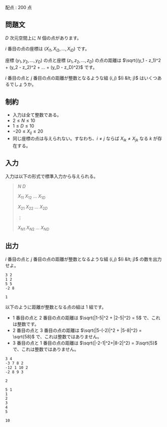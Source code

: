 配点 : $200$ 点

## 問題文

$D$ 次元空間上に $N$ 個の点があります。

$i$ 番目の点の座標は $(X_{i1}, X_{i2}, ..., X_{iD})$ です。

座標 $(y_1, y_2, ..., y_D)$ の点と座標 $(z_1, z_2, ..., z_D)$ の点の距離は $\sqrt{(y_1 - z_1)^2 + (y_2 - z_2)^2 + ... + (y_D - z_D)^2}$ です。

$i$ 番目の点と $j$ 番目の点の距離が整数となるような組 $(i, j)$ $(i &lt; j)$ はいくつあるでしょうか。

## 制約

- 入力は全て整数である。
- $2 \leq N \leq 10$
- $1 \leq D \leq 10$
- $-20 \leq X_{ij} \leq 20$
- 同じ座標の点は与えられない。すなわち、$i \neq j$ ならば $X_{ik} \neq X_{jk}$ なる $k$ が存在する。

## 入力

入力は以下の形式で標準入力から与えられる。

> $N$ $D$
> 
> $X_{11}$ $X_{12}$ $...$ $X_{1D}$
> 
> $X_{21}$ $X_{22}$ $...$ $X_{2D}$
> 
> $\vdots$
> 
> $X_{N1}$ $X_{N2}$ $...$ $X_{ND}$

## 出力

$i$ 番目の点と $j$ 番目の点の距離が整数となるような組 $(i, j)$ $(i &lt; j)$ の数を出力せよ。

```input1
3 2
1 2
5 5
-2 8
```

```output1
1
```

以下のように距離が整数となる点の組は $1$ 組です。

- $1$ 番目の点と $2$ 番目の点の距離は $\sqrt{|1-5|^2 + |2-5|^2} = 5$ で、これは整数です。
- $2$ 番目の点と $3$ 番目の点の距離は $\sqrt{|5-(-2)|^2 + |5-8|^2} = \sqrt{58}$ で、これは整数ではありません。
- $3$ 番目の点と $1$ 番目の点の距離は $\sqrt{|-2-1|^2+|8-2|^2} = 3\sqrt{5}$ で、これは整数ではありません。

```input2
3 4
-3 7 8 2
-12 1 10 2
-2 8 9 3
```

```output2
2
```

```input3
5 1
1
2
3
4
5
```

```output3
10
```